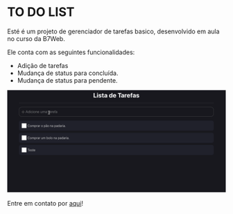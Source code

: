 # TO DO LIST

<p>Esté é um projeto de gerenciador de tarefas basico, desenvolvido em aula no curso da B7Web.</p>
<p>Ele conta com as seguintes funcionalidades:</p>

<ul>
    <li>Adição de tarefas</li>
    <li>Mudança de status para concluída.</li>
    <li>Mudança de status para pendente.</li>
</ul>



<img src="gif/todo.gif" alt="Demonstração Aplicação To Do List">

<p>Entre em contato por <a href="https://www.linkedin.com/in/seileremerson/" target="_blank">aqui</a>!</p>
